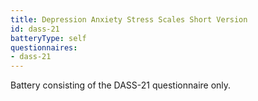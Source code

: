 ```yaml
---
title: Depression Anxiety Stress Scales Short Version
id: dass-21
batteryType: self
questionnaires:
- dass-21
---
```

Battery consisting of the DASS-21 questionnaire only.